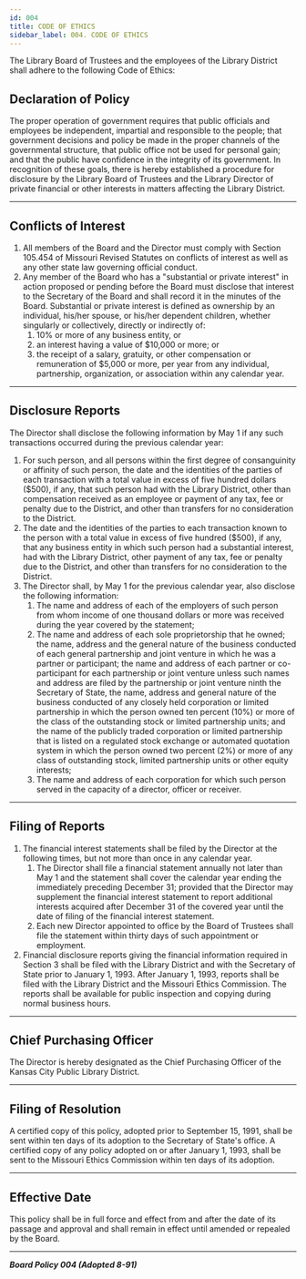 ```yaml
---
id: 004
title: CODE OF ETHICS
sidebar_label: 004. CODE OF ETHICS
---
```


The Library Board of Trustees and the employees of the Library District shall adhere to the following Code of Ethics:

## Declaration of Policy
The proper operation of government requires that public officials and employees be independent, impartial and responsible to the people; that government decisions and policy be made in the proper channels of the governmental structure, that public office not be used for personal gain; and that the public have confidence in the integrity of its government. In recognition of these goals, there is hereby established a procedure for disclosure by the Library Board of Trustees and the Library Director of private financial or other interests in matters affecting the Library District.

------
## Conflicts of Interest
1. All members of the Board and the Director must comply with Section 105.454 of Missouri Revised Statutes on conflicts of interest as well as any other state law governing official conduct.
2. Any member of the Board who has a "substantial or private interest" in action proposed or pending before the Board must disclose that interest to the Secretary of the Board and shall record it in the minutes of the Board. Substantial or private interest is defined as ownership by an individual, his/her spouse, or his/her dependent children, whether singularly or collectively, directly or indirectly of:
    1. 10% or more of any business entity, or
    2. an interest having a value of $10,000 or more; or
    3. the receipt of a salary, gratuity, or other compensation or remuneration of $5,000 or more, per year from any individual, partnership, organization, or association within any calendar year.

------
## Disclosure Reports
The Director shall disclose the following information by May 1 if any such transactions occurred during the previous calendar year:
1. For such person, and all persons within the first degree of consanguinity or affinity of such person, the date and the identities of the parties of each transaction with a total value in excess of five hundred dollars ($500), if any, that such person had with the Library District, other than compensation received as an employee or payment of any tax, fee or penalty due to the District, and other than transfers for no consideration to the District.
2. The date and the identities of the parties to each transaction known to the person with a total value in excess of five hundred ($500), if any, that any business entity in which such person had a substantial interest, had with the Library District, other payment of any tax, fee or penalty due to the District, and other than transfers for no consideration to the District.
3. The Director shall, by May 1 for the previous calendar year, also disclose the following information:
    1. The name and address of each of the employers of such person from whom income of one thousand dollars or more was received during the year covered by the statement;
    2. The name and address of each sole proprietorship that he owned; the name, address and the general nature of the business conducted of each general partnership and joint venture in which he was a partner or participant; the name and address of each partner or co-participant for each partnership or joint venture unless such names and address are filed by the partnership or joint venture ninth the Secretary of State, the name, address and general nature of the business conducted of any closely held corporation or limited partnership in which the person owned ten percent (10%) or more of the class of the outstanding stock or limited partnership units; and the name of the publicly traded corporation or limited partnership that is listed on a regulated stock exchange or automated quotation system in which the person owned two percent (2%) or more of any class of outstanding stock, limited partnership units or other equity interests;
    3. The name and address of each corporation for which such person served in the capacity of a director, officer or receiver.

------
## Filing of Reports
1. The financial interest statements shall be filed by the Director at the following times, but not more than once in any calendar year.
    1. The Director shall file a financial statement annually not later than May 1 and the statement shall cover the calendar year ending the immediately preceding December 31; provided that the Director may supplement the financial interest statement to report additional interests acquired after December 31 of the covered year until the date of filing of the financial interest statement.
    2. Each new Director appointed to office by the Board of Trustees shall file the statement within thirty days of such appointment or employment.
2. Financial disclosure reports giving the financial information required in Section 3 shall be filed with the Library District and with the Secretary of State prior to January 1, 1993. After January 1, 1993, reports shall be filed with the Library District and the Missouri Ethics Commission. The reports shall be available for public inspection and copying during normal business hours.

------
## Chief Purchasing Officer
The Director is hereby designated as the Chief Purchasing Officer of the Kansas City Public Library District.

------
## Filing of Resolution
A certified copy of this policy, adopted prior to September 15, 1991, shall be sent within ten days of its adoption to the Secretary of State's office. A certified copy of any policy adopted on or after January 1, 1993, shall be sent to the Missouri Ethics Commission within ten days of its adoption.

------
## Effective Date
This policy shall be in full force and effect from and after the date of its passage and approval and shall remain in effect until amended or repealed by the Board.

---

**_Board Policy 004 (Adopted 8-91)_**
